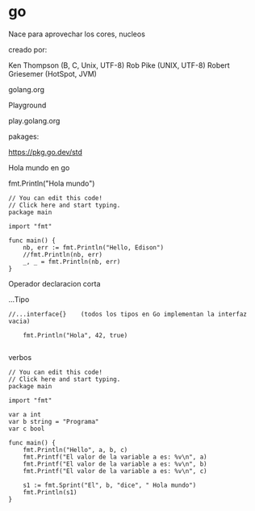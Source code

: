 # go

Nace para aprovechar los cores, nucleos

creado por:

Ken Thompson (B, C, Unix, UTF-8)
Rob Pike (UNIX, UTF-8)
Robert Griesemer (HotSpot, JVM)

golang.org

Playground

play.golang.org

pakages:

https://pkg.go.dev/std


Hola mundo en go

fmt.Println("Hola mundo")


```
// You can edit this code!
// Click here and start typing.
package main

import "fmt"

func main() {
	nb, err := fmt.Println("Hello, Edison")
	//fmt.Println(nb, err)
	_, _ = fmt.Println(nb, err)
}
```

Operador declaracion corta

...Tipo

```
//...interface{}    (todos los tipos en Go implementan la interfaz vacia)

	fmt.Println("Hola", 42, true)


```


verbos


```
// You can edit this code!
// Click here and start typing.
package main

import "fmt"

var a int
var b string = "Programa"
var c bool

func main() {
	fmt.Println("Hello", a, b, c)
	fmt.Printf("El valor de la variable a es: %v\n", a)
	fmt.Printf("El valor de la variable a es: %v\n", b)
	fmt.Printf("El valor de la variable a es: %v\n", c)

	s1 := fmt.Sprint("El", b, "dice", " Hola mundo")
	fmt.Println(s1)
}
```


